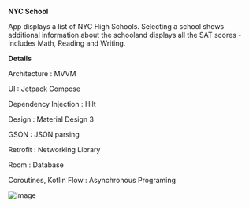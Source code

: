<b>NYC School</b>

App displays a list of NYC High Schools. Selecting a school shows additional information about the schooland displays all the SAT scores - includes Math, Reading and Writing.

<b>Details </b>

Architecture : MVVM

UI : Jetpack Compose

Dependency Injection : Hilt

Design : Material Design 3

GSON : JSON parsing

Retrofit : Networking Library

Room : Database

Coroutines, Kotlin Flow : Asynchronous Programing

![image](https://user-images.githubusercontent.com/109541508/215565653-b5e7f012-e995-4c52-8483-6df0bc3429b4.png)
